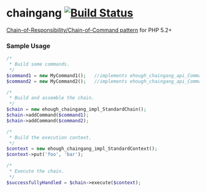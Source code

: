 # chaingang [![Build Status](https://secure.travis-ci.org/ehough/chaingang.png)](http://travis-ci.org/ehough/chaingang)

[Chain-of-Responsibility/Chain-of-Command pattern](http://en.wikipedia.org/wiki/Chain-of-responsibility_pattern) for PHP 5.2+

### Sample Usage

```php
/*
 * Build some commands.
 */
$command1 = new MyCommand1();   //implements ehough_chaingang_api_Command
$command2 = new MyCommand2();   //implements ehough_chaingang_api_Command

/*
 * Build and assemble the chain.
 */
$chain = new ehough_chaingang_impl_StandardChain();
$chain->addCommand($command1);
$chain->addCommand($command2);

/*
 * Build the execution context.
 */
$context = new ehough_chaingang_impl_StandardContext();
$context->put('foo', 'bar');

/*
 * Execute the chain.
 */
$successfullyHandled = $chain->execute($context);
```